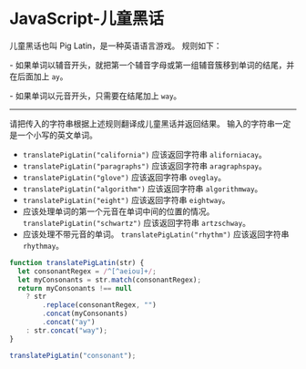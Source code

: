 # JavaScript-儿童黑话

儿童黑话也叫 Pig Latin，是一种英语语言游戏。 规则如下：

\- 如果单词以辅音开头，就把第一个辅音字母或第一组辅音簇移到单词的结尾，并在后面加上 `ay`。

\- 如果单词以元音开头，只需要在结尾加上 `way`。

------

请把传入的字符串根据上述规则翻译成儿童黑话并返回结果。 输入的字符串一定是一个小写的英文单词。

* `translatePigLatin("california")` 应该返回字符串 `aliforniacay`。
* `translatePigLatin("paragraphs")` 应该返回字符串 `aragraphspay`。
* `translatePigLatin("glove")` 应该返回字符串 `oveglay`。
* `translatePigLatin("algorithm")` 应该返回字符串 `algorithmway`。
* `translatePigLatin("eight")` 应该返回字符串 `eightway`。
* 应该处理单词的第一个元音在单词中间的位置的情况。 `translatePigLatin("schwartz")` 应该返回字符串 `artzschway`。
* 应该处理不带元音的单词。 `translatePigLatin("rhythm")` 应该返回字符串 `rhythmay`。

```js
function translatePigLatin(str) {
  let consonantRegex = /^[^aeiou]+/;
  let myConsonants = str.match(consonantRegex);
  return myConsonants !== null
    ? str
        .replace(consonantRegex, "")
        .concat(myConsonants)
        .concat("ay")
    : str.concat("way");
}

translatePigLatin("consonant");
```


